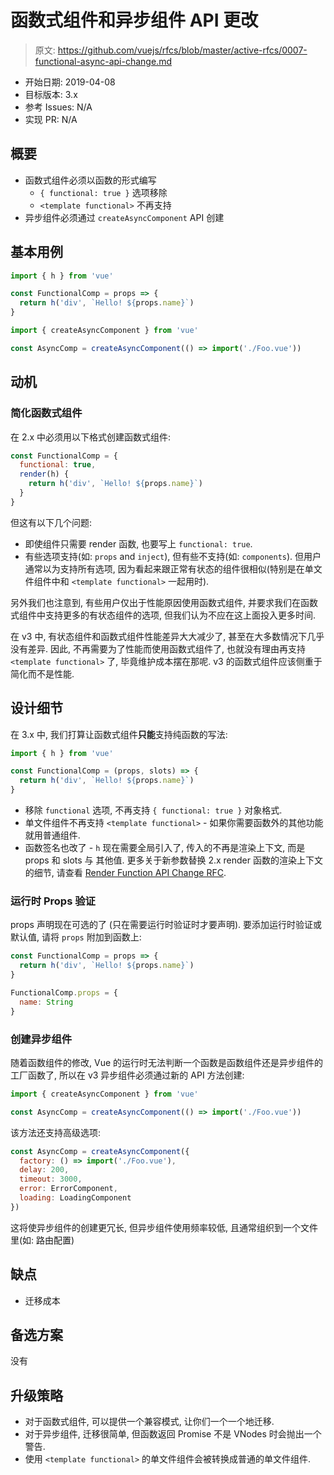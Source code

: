 # 函数式组件和异步组件 API 更改

> 原文: <https://github.com/vuejs/rfcs/blob/master/active-rfcs/0007-functional-async-api-change.md>

- 开始日期: 2019-04-08
- 目标版本: 3.x
- 参考 Issues: N/A
- 实现 PR: N/A

## 概要

- 函数式组件必须以函数的形式编写
  - `{ functional: true }` 选项移除
  - `<template functional>` 不再支持
- 异步组件必须通过 `createAsyncComponent` API 创建

## 基本用例

``` js
import { h } from 'vue'

const FunctionalComp = props => {
  return h('div', `Hello! ${props.name}`)
}
```

``` js
import { createAsyncComponent } from 'vue'

const AsyncComp = createAsyncComponent(() => import('./Foo.vue'))
```

## 动机

### 简化函数式组件

在 2.x 中必须用以下格式创建函数式组件: 

``` js
const FunctionalComp = {
  functional: true,
  render(h) {
    return h('div', `Hello! ${props.name}`)
  }
}
```

但这有以下几个问题: 

- 即使组件只需要 render 函数, 也要写上 `functional: true`.
- 有些选项支持(如: `props` and `inject`), 但有些不支持(如: `components`). 但用户通常以为支持所有选项, 因为看起来跟正常有状态的组件很相似(特别是在单文件组件中和 `<template functional>` 一起用时).

另外我们也注意到, 有些用户仅出于性能原因使用函数式组件, 并要求我们在函数式组件中支持更多的有状态组件的选项, 但我们认为不应在这上面投入更多时间. 

在 v3 中, 有状态组件和函数式组件性能差异大大减少了, 甚至在大多数情况下几乎没有差异. 
因此, 不再需要为了性能而使用函数式组件了, 也就没有理由再支持 `<template functional>` 了, 毕竟维护成本摆在那呢. 
v3 的函数式组件应该侧重于简化而不是性能. 

## 设计细节

在 3.x 中, 我们打算让函数式组件**只能**支持纯函数的写法: 

``` js
import { h } from 'vue'

const FunctionalComp = (props, slots) => {
  return h('div', `Hello! ${props.name}`)
}
```

- 移除 `functional` 选项, 不再支持 `{ functional: true }` 对象格式.
- 单文件组件不再支持 `<template functional>` - 如果你需要函数外的其他功能就用普通组件.
- 函数签名也改了 - `h` 现在需要全局引入了, 传入的不再是渲染上下文, 而是 props 和 slots 与 其他值. 更多关于新参数替换 2.x render 函数的渲染上下文的细节, 请查看 [Render Function API Change RFC](https://github.com/vuejs/rfcs/pull/28). 

### 运行时 Props 验证

props 声明现在可选的了 (只在需要运行时验证时才要声明). 要添加运行时验证或默认值, 请将 `props` 附加到函数上: 

``` js
const FunctionalComp = props => {
  return h('div', `Hello! ${props.name}`)
}

FunctionalComp.props = {
  name: String
}
```

### 创建异步组件

随着函数组件的修改, Vue 的运行时无法判断一个函数是函数组件还是异步组件的工厂函数了, 所以在 v3 异步组件必须通过新的 API 方法创建: 

``` js
import { createAsyncComponent } from 'vue'

const AsyncComp = createAsyncComponent(() => import('./Foo.vue'))
```

该方法还支持高级选项: 

``` js
const AsyncComp = createAsyncComponent({
  factory: () => import('./Foo.vue'),
  delay: 200,
  timeout: 3000,
  error: ErrorComponent,
  loading: LoadingComponent
})
```

这将使异步组件的创建更冗长, 但异步组件使用频率较低, 且通常组织到一个文件里(如: 路由配置)

## 缺点
- 迁移成本

## 备选方案

没有

## 升级策略

- 对于函数式组件, 可以提供一个兼容模式, 让你们一个一个地迁移.
- 对于异步组件, 迁移很简单, 但函数返回 Promise 不是 VNodes 时会抛出一个警告.
- 使用 `<template functional>` 的单文件组件会被转换成普通的单文件组件. 
